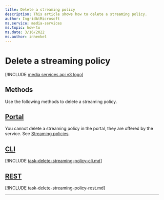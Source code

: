 ```yaml
---
title: Delete a streaming policy
description: This article shows how to delete a streaming policy.
author: IngridAtMicrosoft
ms.service: media-services
ms.topic: how-to
ms.date: 3/16/2022
ms.author: inhenkel
---
```


# Delete a streaming policy

[!INCLUDE [media services api v3 logo](./includes/v3-hr.md)]

## Methods

Use the following methods to delete a streaming policy.

## [Portal](#tab/portal/)

You cannot delete a streaming policy in the portal, they are offered by the service. See [Streaming policies](../stream-streaming-policy-concept).

## [CLI](#tab/cli/)

[!INCLUDE [task-delete-streaming-policy-cli.md](./includes/task-delete-streaming-policy-cli.md)]

## [REST](#tab/rest/)

[!INCLUDE [task-delete-streaming-policy-rest.md](./includes/task-delete-streaming-policy-rest.md)]

---
